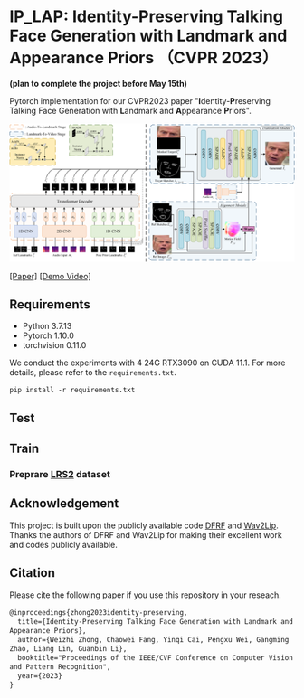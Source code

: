 # IP_LAP: Identity-Preserving Talking Face Generation with Landmark and Appearance Priors （CVPR 2023）

****(plan to complete the project before May 15th)****

Pytorch implementation for our CVPR2023 paper "****I****dentity-****P****reserving Talking Face Generation with ****L****andmark and ****A****ppearance ****P****riors".

<img src='./CVPR2023framework.png' width=900>



[[Paper]](https://arxiv.org/abs/coming_soon) [[Demo Video]](https://youtu.be/wtb689iTJC8)

## Requirements
- Python 3.7.13
- Pytorch 1.10.0
- torchvision 0.11.0

We conduct the experiments with 4 24G RTX3090 on CUDA 11.1. For more details, please refer to the `requirements.txt`. 
```
pip install -r requirements.txt
```

## Test









## Train

### Preprare [LRS2](https://www.robots.ox.ac.uk/~vgg/data/lip_reading/lrs2.html) dataset




## Acknowledgement
This project is built upon the publicly available code [DFRF](https://github.com/sstzal/DFRF) and [Wav2Lip](https://github.com/Rudrabha/Wav2Lip/tree/master). Thanks the authors of DFRF and Wav2Lip for making their excellent work and codes publicly available.




## Citation
Please cite the following paper if you use this repository in your reseach.
```
@inproceedings{zhong2023identity-preserving,
  title={Identity-Preserving Talking Face Generation with Landmark and Appearance Priors},
  author={Weizhi Zhong, Chaowei Fang, Yinqi Cai, Pengxu Wei, Gangming Zhao, Liang Lin, Guanbin Li},
  booktitle="Proceedings of the IEEE/CVF Conference on Computer Vision and Pattern Recognition",
  year={2023}
}
```



